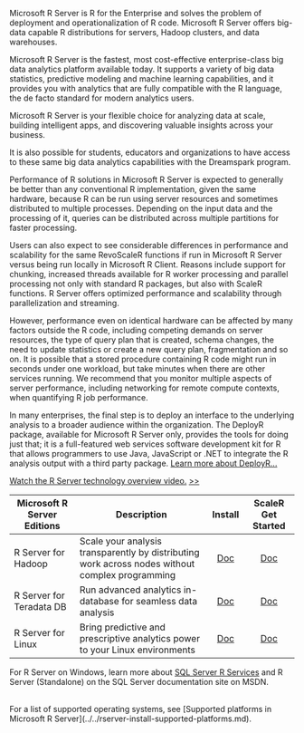 Microsoft R Server is R for the Enterprise and solves the problem of deployment and operationalization of R code. Microsoft R Server offers big-data capable R distributions for servers, Hadoop clusters, and data warehouses.

Microsoft R Server is the fastest, most cost-effective enterprise-class big data analytics platform available today. It supports a variety of big data statistics, predictive modeling and machine learning capabilities, and it provides you with analytics that are fully compatible with the R language, the de facto standard for modern analytics users.

Microsoft R Server is your flexible choice for analyzing data at scale, building intelligent apps, and discovering valuable insights across your business.

It is also possible for students, educators and organizations to have access to these same big data analytics capabilities with the Dreamspark program.

Performance of R solutions in Microsoft R Server is expected to generally be better than any conventional R implementation, given the same hardware, because R can be run using server resources and sometimes distributed to multiple processes. Depending on the input data and the processing of it, queries can be distributed across multiple partitions for faster processing.

Users can also expect to see considerable differences in performance and scalability for the same RevoScaleR functions if run in Microsoft R Server versus being run locally in Microsoft R Client. Reasons include support for chunking, increased threads available for R worker processing and parallel processing not only with standard R packages, but also with ScaleR functions. R Server offers optimized performance and scalability through parallelization and streaming.

However, performance even on identical hardware can be affected by many factors outside the R code, including competing demands on server resources, the type of query plan that is created, schema changes, the need to update statistics or create a new query plan, fragmentation and so on. It is possible that a stored procedure containing R code might run in seconds under one workload, but take minutes when there are other services running. We recommend that you monitor multiple aspects of server performance, including networking for remote compute contexts, when quantifying R job performance.

In many enterprises, the final step is to deploy an interface to the underlying analysis to a broader audience within the organization. The DeployR package, available for Microsoft R Server only, provides the tools for doing just that; it is a full-featured web services software development kit for R that allows programmers to use Java, JavaScript or .NET to integrate the R analysis output with a third party package. [Learn more about DeployR...](../../deployr-about.md)


[Watch the R Server technology overview video.](https://www.microsoft.com/en-us/cloud-platform/r-server) <a href="" target="_blank">>></a>


|Microsoft R Server Editions|Description                                                          |Install|ScaleR Get Started|
|---------------------------|---------------------------------------------------------------------|:-------:|:------------------:|
|R Server for Hadoop        |Scale your analysis transparently by distributing work across nodes without complex programming|[Doc](../../rserver-install-hadoop.md)|[Doc](../../scaler-hadoop-getting-started.md)|
|R Server for Teradata DB   |Run advanced analytics in-database for seamless data analysis|[Doc](../../rserver-install-teradata-server.md)|[Doc](../../scaler-teradata-getting-started.md)|
|R Server for Linux         |Bring predictive and prescriptive analytics power to your Linux environments|[Doc](../../rserver-install-linux-server.md)|[Doc](../../scaler-getting-started.md)|

For R Server on Windows, learn more about [SQL Server R Services](https://msdn.microsoft.com/en-us/library/mt604845.aspx) and R Server (Standalone) on the SQL Server documentation site on MSDN.

<br />
For a list of supported operating systems, see [Supported platforms in Microsoft R Server](../../rserver-install-supported-platforms.md).